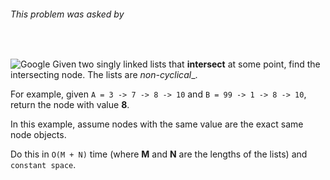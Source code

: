 ###### This problem was asked by
<br>

![Google](https://upload.wikimedia.org/wikipedia/commons/thumb/2/2f/Google_2015_logo.svg/1200px-Google_2015_logo.svg.png)
Given two singly linked lists that __intersect__ at some point, find the intersecting node. The lists are _non-cyclical__.

For example, given `A = 3 -> 7 -> 8 -> 10` and `B = 99 -> 1 -> 8 -> 10`, return the node with value __8__.

In this example, assume nodes with the same value are the exact same node objects.

Do this in `O(M + N)` time (where __M__ and __N__ are the lengths of the lists) and `constant space`.
